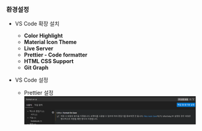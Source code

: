 ### 환경설정

- VS Code 확장 설치

  - **Color Highlight**
  - **Material Icon Theme**
  - **Live Server**
  - **Prettier - Code formatter**
  - **HTML CSS Support**
  - **Git Graph**

- VS Code 설정
  - Prettier 설정
    <img src='./img/캡쳐.png'>
